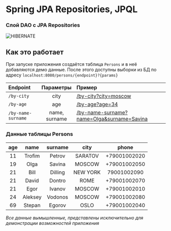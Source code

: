 # Spring JPA Repositories, JPQL
### Слой DAO c JPA Repositories

![HIBERNATE](https://bs-uploads.toptal.io/blackfish-uploads/components/seo/content/og_image_file/og_image/777051/1206-Hibernate_Almost_Ruined_My_Career_Dan_Social-bacb31d1cb97c9960b9a08bd85c5dbb5.png "HIBERNATE JAVA")

## Как это работает 
При запуске приложения создаётся таблица <code>Persons</code> и в неё добавляются демо данные.
После этого доступны выборки из БД по адресу <code>localhost:8080/persons/{endpoint}?{params}</code>

| Endpoint         |  Параметры   |                                                                                                        Пример |
|:------------------|:------------:|:--------------------------------------------------------------------------------------------------------------|
| <code>/by-city</code>         |     city     |[/by-city?city=moscow](localhost:8080/persons/by-city?city=moscow) |
| <code>/by-age</code>          |     age      |[/by-age?age=34](localhost:8080/persons/by-age?age=34) |
| <code>/by-name-surname</code> | name,<br>surname |  [/by-name-surname?name=Olga&surname=Savina](localhost:8080/persons/by-name-surname?name=Olga&surname=Savina) |  

  
### Данные таблицы Persons

|  age  | name |  surname  |   city    |      phone      |
|:-----:|:----:|:---------:|:---------:|:---------------:|
|  11   |Trofim|  Petrov   |  SARATOV  |  +79001002020   |
|  19   |Olga|  Savina   |  MOSCOW   |  +79001002050   |
|  21   |Bill|  Dilling  | NEW YORK  |   79001002090   |
|  21   |David|  Dontro   |   ROME    |  +79001002070   |
|  21   |Egor|  Ivanov   |  MOSCOW   |  +79001002010   |
|  24   | Aleksey|  Vodonos  |  MOSCOW   |  +79001002080   |
|  69   | Stepan|  Egorov   |   OSLO    |  +79001002040   |

*Все данные вымышленные, представлены исключительно для демонстрации возможностей приложения* 





